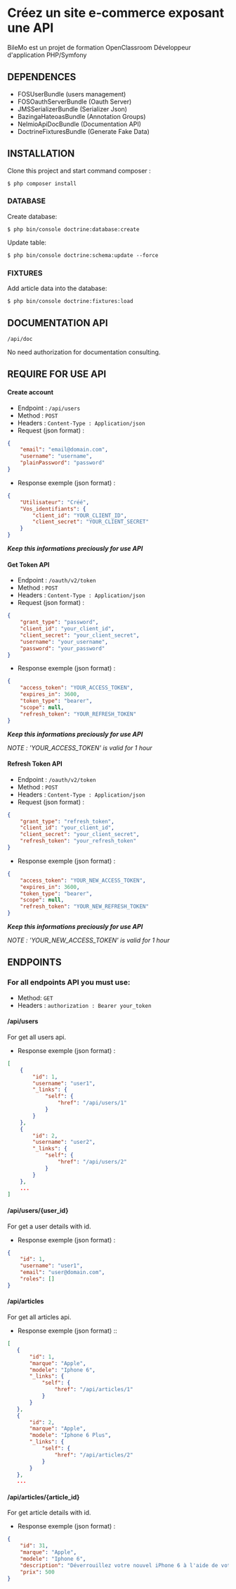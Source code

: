 Créez un site e-commerce exposant une API
========================

BileMo est un projet de formation OpenClassroom Développeur d'application PHP/Symfony

DEPENDENCES
--------------

* FOSUserBundle (users management)
* FOSOauthServerBundle (Oauth Server)
* JMSSerializerBundle (Serializer Json)
* BazingaHateoasBundle (Annotation Groups)
* NelmioApiDocBundle (Documentation API)
* DoctrineFixturesBundle (Generate Fake Data)

INSTALLATION
--------------

Clone this project and start command composer :

```
$ php composer install
```

### DATABASE

Create database:
```
$ php bin/console doctrine:database:create
```

Update table:
```
$ php bin/console doctrine:schema:update --force
```

### FIXTURES

Add article data into the database:
```
$ php bin/console doctrine:fixtures:load
```

DOCUMENTATION API
--------------
`/api/doc`
 
 No need authorization for documentation consulting.

REQUIRE FOR USE API
--------------

#### Create account 

 - Endpoint : `/api/users`
 - Method : `POST`
 - Headers : `Content-Type : Application/json`
 - Request (json format) :
```json
{
	"email": "email@domain.com",
	"username": "username",
	"plainPassword": "password"
}
```
 - Response exemple (json format) :
```json
{
    "Utilisateur": "Créé",
    "Vos_identifiants": {
        "client_id": "YOUR_CLIENT_ID",
        "client_secret": "YOUR_CLIENT_SECRET"
    }
}
```
***Keep this informations preciously for use API***

#### Get Token API 

 - Endpoint : `/oauth/v2/token`
 - Method : `POST`
 - Headers : `Content-Type : Application/json`
 - Request (json format) :
```json
{
	"grant_type": "password",
	"client_id": "your_client_id",
	"client_secret": "your_client_secret",
	"username": "your_username",
	"password": "your_password"
}
```
 - Response exemple (json format) :
```json
{
    "access_token": "YOUR_ACCESS_TOKEN",
    "expires_in": 3600,
    "token_type": "bearer",
    "scope": null,
    "refresh_token": "YOUR_REFRESH_TOKEN"
}
```
***Keep this informations preciously for use API***

*NOTE : 'YOUR_ACCESS_TOKEN' is valid for 1 hour*
 
#### Refresh Token API 

 - Endpoint : `/oauth/v2/token`
 - Method : `POST`
 - Headers : `Content-Type : Application/json`
 - Request (json format) :
```json
{
	"grant_type": "refresh_token",
	"client_id": "your_client_id",
	"client_secret": "your_client_secret",
	"refresh_token": "your_refresh_token"
}
```
 - Response exemple (json format) :
```json
{
    "access_token": "YOUR_NEW_ACCESS_TOKEN",
    "expires_in": 3600,
    "token_type": "bearer",
    "scope": null,
    "refresh_token": "YOUR_NEW_REFRESH_TOKEN"
}
```
***Keep this informations preciously for use API***

*NOTE : 'YOUR_NEW_ACCESS_TOKEN' is valid for 1 hour*


ENDPOINTS
--------------
### For all endpoints API you must use:

 - Method: `GET`
 - Headers : `authorization : Bearer your_token`

#### /api/users
For get all users api.
 - Response exemple (json format) :
```json
[
    {
        "id": 1,
        "username": "user1",
        "_links": {
            "self": {
                "href": "/api/users/1"
            }
        }
    },
    {
        "id": 2,
        "username": "user2",
        "_links": {
            "self": {
                "href": "/api/users/2"
            }
        }
    },
    ...
]
```
#### /api/users/{user_id}
For get a user details with id.
 - Response exemple (json format) :
```json
{
    "id": 1,
    "username": "user1",
    "email": "user@domain.com",
    "roles": []
}
```

#### /api/articles
For get all articles api.
 - Response exemple (json format) ::
 ```json
[
    {
        "id": 1,
        "marque": "Apple",
        "modele": "Iphone 6",
        "_links": {
            "self": {
                "href": "/api/articles/1"
            }
        }
    },
    {
        "id": 2,
        "marque": "Apple",
        "modele": "Iphone 6 Plus",
        "_links": {
            "self": {
                "href": "/api/articles/2"
            }
        }
    },
    ...
 ```

#### /api/articles/{article_id}
For get article details with id.
 - Response exemple (json format) :
```json
{
    "id": 31,
    "marque": "Apple",
    "modele": "Iphone 6",
    "description": "Déverrouillez votre nouvel iPhone 6 à l'aide de votre empreinte pour acheter de la musique, profiter des meilleurs jeux et applications de l'Apple Store et synchronisez le avec l'Apple Watch!",
    "prix": 500
}
```
